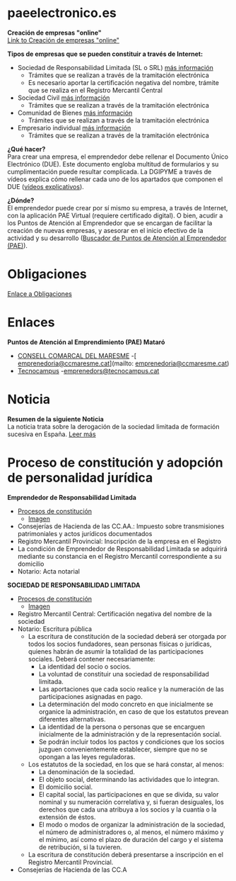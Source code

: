 # paeelectronico.es

**Creación de empresas "online"**  
[Link to Creación de empresas "online"](https://paeelectronico.es/es-es/CreaEmpresa/Paginas/CreacionEmpresas.aspx)

**Tipos de empresas que se pueden constituir a través de Internet:**
- Sociedad de Responsabilidad Limitada (SL o SRL) [más información](https://paeelectronico.es/es-es/CreaEmpresa/Paginas/CreacionEmpresas.aspx)
  - Trámites que se realizan a través de la tramitación electrónica
  - Es necesario aportar la certificación negativa del nombre, trámite que se realiza en el Registro Mercantil Central
- Sociedad Civil [más información](https://paeelectronico.es/es-es/CreaEmpresa/Paginas/CreacionEmpresas.aspx)
  - Trámites que se realizan a través de la tramitación electrónica
- Comunidad de Bienes [más información](https://paeelectronico.es/es-es/CreaEmpresa/Paginas/CreacionEmpresas.aspx)
  - Trámites que se realizan a través de la tramitación electrónica
- Empresario individual [más información](https://paeelectronico.es/es-es/CreaEmpresa/Paginas/CreacionEmpresas.aspx)
  - Trámites que se realizan a través de la tramitación electrónica

**¿Qué hacer?**  
Para crear una empresa, el emprendedor debe rellenar el Documento Único Electrónico (DUE). Este documento engloba multitud de formularios y su cumplimentación puede resultar complicada. La DGIPYME a través de vídeos explica cómo rellenar cada uno de los apartados que componen el DUE ([vídeos explicativos](https://paeelectronico.es/es-es/CreaEmpresa/Paginas/CreacionEmpresas.aspx)).

**¿Dónde?**  
El emprendedor puede crear por sí mismo su empresa, a través de Internet, con la aplicación PAE Virtual (requiere certificado digital). O bien, acudir a los Puntos de Atención al Emprendedor que se encargan de facilitar la creación de nuevas empresas, y asesorar en el inicio efectivo de la actividad y su desarrollo ([Buscador de Puntos de Atención al Emprendedor (PAE)](https://paeelectronico.es/es-es/Servicios/Paginas/BuscadorPAE.aspx)).

# Obligaciones

[Enlace a Obligaciones](https://paeelectronico.es/es-es/CreaEmpresa/Obligaciones/Paginas/ObligacionesDeLasPYME.aspx)

# Enlaces

**Puntos de Atención al Emprendimiento (PAE) Mataró**
- [CONSELL COMARCAL DEL MARESME](https://paeelectronico.es/es-es/Servicios/Paginas/BuscadorPAE.aspx?aoSqr79si5E=)
    -[ emprenedoria@ccmaresme.cat](mailto: emprenedoria@ccmaresme.cat)
- [Tecnocampus](https://paeelectronico.es/es-es/Servicios/Paginas/BuscadorPAE.aspx?n8VtgbaIicI=)
    -[emprenedors@tecnocampus.cat](mailto:emprenedors@tecnocampus.cat)

# Noticia

**Resumen de la siguiente Noticia**  
La noticia trata sobre la derogación de la sociedad limitada de formación sucesiva en España. [Leer más](https://cincodias.elpais.com/cincodias/2023/01/31/pyme/1675197883_157497.html)


# Proceso de constitución y adopción de personalidad jurídica

**Emprendedor de Responsabilidad Limitada**  
- [Procesos de constitución](https://plataformapyme.es/es-es/Nacimiento/ProcesoDeConstitucionYAdopcionDePersonalidadJuridica/Paginas/ProcesoConstitucionDetalle.aspx?forma=Emprendedor%20de%20Responsabilidad%20Limitada)
  - [Imagen](https://plataformapyme.es/Style%20Library/img/TCFlujogramas/ERL.png)
- Consejerías de Hacienda de las CC.AA.: Impuesto sobre transmisiones patrimoniales y actos jurídicos documentados
- Registro Mercantil Provincial: Inscripción de la empresa en el Registro
- La condición de Emprendedor de Responsabilidad Limitada se adquirirá mediante su constancia en el Registro Mercantil correspondiente a su domicilio
- Notario: Acta notarial

**SOCIEDAD DE RESPONSABILIDAD LIMITADA**  
- [Procesos de constitución](https://plataformapyme.es/es-es/Nacimiento/ProcesoDeConstitucionYAdopcionDePersonalidadJuridica/Paginas/ProcesoConstitucionDetalle.aspx?forma=Sociedad%20de%20Responsabilidad%20Limitada)
  - [Imagen](https://plataformapyme.es/Style%20Library/img/TCFlujogramas/SRL.png)
- Registro Mercantil Central: Certificación negativa del nombre de la sociedad
- Notario: Escritura pública
  - La escritura de constitución de la sociedad deberá ser otorgada por todos los socios fundadores, sean personas físicas o jurídicas, quienes habrán de asumir la totalidad de las participaciones sociales. Deberá contener necesariamente:
    - La identidad del socio o socios.
    - La voluntad de constituir una sociedad de responsabilidad limitada.
    - Las aportaciones que cada socio realice y la numeración de las participaciones asignadas en pago.
    - La determinación del modo concreto en que inicialmente se organice la administración, en caso de que los estatutos prevean diferentes alternativas.
    - La identidad de la persona o personas que se encarguen inicialmente de la administración y de la representación social.
    - Se podrán incluir todos los pactos y condiciones que los socios juzguen convenientemente establecer, siempre que no se opongan a las leyes reguladoras.
  - Los estatutos de la sociedad, en los que se hará constar, al menos:
    - La denominación de la sociedad.
    - El objeto social, determinando las actividades que lo integran.
    - El domicilio social.
    - El capital social, las participaciones en que se divida, su valor nominal y su numeración correlativa y, si fueran desiguales, los derechos que cada una atribuya a los socios y la cuantía o la extensión de éstos.
    - El modo o modos de organizar la administración de la sociedad, el número de administradores o, al menos, el número máximo y el mínimo, así como el plazo de duración del cargo y el sistema de retribución, si la tuvieren.
  - La escritura de constitución deberá presentarse a inscripción en el Registro Mercantil Provincial.
- Consejerías de Hacienda de las CC.A
